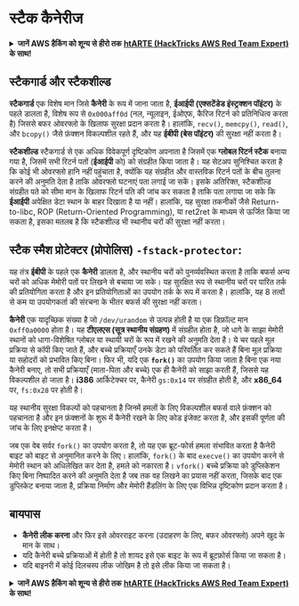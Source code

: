 # स्टैक कैनेरीज

<details>

<summary><strong>जानें AWS हैकिंग को शून्य से हीरो तक</strong> <a href="https://training.hacktricks.xyz/courses/arte"><strong>htARTE (HackTricks AWS Red Team Expert)</strong></a><strong> के साथ!</strong></summary>

HackTricks का समर्थन करने के अन्य तरीके:

* यदि आप अपनी कंपनी का विज्ञापन **HackTricks** में देखना चाहते हैं या **HackTricks को PDF में डाउनलोड** करना चाहते हैं तो [**सब्सक्रिप्शन प्लान्स**](https://github.com/sponsors/carlospolop) की जांच करें!
* [**आधिकारिक PEASS और HackTricks स्वैग**](https://peass.creator-spring.com) प्राप्त करें
* हमारा विशेष [**NFTs**](https://opensea.io/collection/the-peass-family) संग्रह, [**The PEASS Family**](https://opensea.io/collection/the-peass-family) खोजें
* **शामिल हों** 💬 [**डिस्कॉर्ड समूह**](https://discord.gg/hRep4RUj7f) या [**टेलीग्राम समूह**](https://t.me/peass) या हमें **ट्विटर** पर **फॉलो** करें 🐦 [**@hacktricks\_live**](https://twitter.com/hacktricks\_live)**.**
* **अपने हैकिंग ट्रिक्स साझा करें, PRs सबमिट करके** [**HackTricks**](https://github.com/carlospolop/hacktricks) और [**HackTricks Cloud**](https://github.com/carlospolop/hacktricks-cloud) github repos में।

</details>

## **स्टैकगार्ड और स्टैकशील्ड**

**स्टैकगार्ड** एक विशेष मान जिसे **कैनेरी** के रूप में जाना जाता है, **ईआईपी (एक्सटेंडेड इंस्ट्रक्शन पॉइंटर)** के पहले डालता है, विशेष रूप से `0x000aff0d` (नल, न्यूलाइन, ईओएफ, कैरिज रिटर्न को प्रतिनिधित्व करता है) जिससे बफर ओवरफ्लो के खिलाफ सुरक्षा प्रदान करता है। हालांकि, `recv()`, `memcpy()`, `read()`, और `bcopy()` जैसे फ़ंक्शन विकल्पशील रहते हैं, और यह **ईबीपी (बेस पॉइंटर)** की सुरक्षा नहीं करता है।

**स्टैकशील्ड** स्टैकगार्ड से एक अधिक विवेकपूर्ण दृष्टिकोण अपनाता है जिसमें एक **ग्लोबल रिटर्न स्टैक** बनाया गया है, जिसमें सभी रिटर्न पतों (**ईआईपी** को) को संग्रहीत किया जाता है। यह सेटअप सुनिश्चित करता है कि कोई भी ओवरफ्लो हानि नहीं पहुंचाता है, क्योंकि यह संग्रहीत और वास्तविक रिटर्न पतों के बीच तुलना करने की अनुमति देता है ताकि ओवरफ्लो घटनाएं पता लगाई जा सकें। इसके अतिरिक्त, स्टैकशील्ड संग्रहीत पते को सीमा मान के खिलाफ रिटर्न पति की जांच कर सकता है ताकि पता लगाया जा सके कि **ईआईपी** अपेक्षित डेटा स्थान के बाहर दिखाता है या नहीं। हालांकि, यह सुरक्षा तकनीकों जैसे Return-to-libc, ROP (Return-Oriented Programming), या ret2ret के माध्यम से ऊर्जित किया जा सकता है, इसका मतलब है कि स्टैकशील्ड भी स्थानीय चरों की सुरक्षा नहीं करता।

## **स्टैक स्मैश प्रोटेक्टर (प्रोपोलिस) `-fstack-protector`:**

यह तंत्र **ईबीपी** के पहले एक **कैनेरी** डालता है, और स्थानीय चरों को पुनर्व्यवस्थित करता है ताकि बफर्स अन्य चरों को अधिक मेमोरी पतों पर लिखने से बचाया जा सके। यह सुरक्षित रूप से स्थानीय चरों पर पारित तर्क की प्रतियोगिता करता है और इन प्रतियोगिताओं का उपयोग तर्क के रूप में करता है। हालांकि, यह 8 तत्वों से कम या उपयोगकर्ता की संरचना के भीतर बफर्स की सुरक्षा नहीं करता।

**कैनेरी** एक यादृच्छिक संख्या है जो `/dev/urandom` से उत्पन्न होती है या एक डिफ़ॉल्ट मान `0xff0a0000` होता है। यह **टीएलएस (सूत्र स्थानीय संग्रहण)** में संग्रहीत होता है, जो धागे के साझा मेमोरी स्थानों को धागा-विशेषित ग्लोबल या स्थायी चरों के रूप में रखने की अनुमति देता है। ये चर पहले मूल प्रक्रिया से कॉपी किए जाते हैं, और बच्चे प्रक्रियाएँ उनके डेटा को परिवर्तित कर सकते हैं बिना मूल प्रक्रिया या सहोदरों को प्रभावित किए बिना। फिर भी, यदि एक **`fork()`** का उपयोग किया जाता है बिना एक नया कैनेरी बनाए, तो सभी प्रक्रियाएँ (माता-पिता और बच्चे) एक ही कैनेरी को साझा करती हैं, जिससे यह विकल्पशील हो जाता है। **i386** आर्किटेक्चर पर, कैनेरी `gs:0x14` पर संग्रहीत होती है, और **x86\_64** पर, `fs:0x28` पर होती है।

यह स्थानीय सुरक्षा विकल्पों को पहचानता है जिनमें हमलों के लिए विकल्पशील बफर्स वाले फ़ंक्शन को पहचानता है और इन फ़ंक्शनों के शुरू में कैनेरी रखने के लिए कोड इंजेक्ट करता है, और इसकी पूर्णता की जांच के लिए इनक्षेप्ट करता है।

जब एक वेब सर्वर `fork()` का उपयोग करता है, तो यह एक ब्रूट-फोर्स हमला संभावित करता है कैनेरी बाइट को बाइट से अनुमानित करने के लिए। हालांकि, `fork()` के बाद `execve()` का उपयोग करने से मेमोरी स्थान को अधिलेखित कर देता है, हमले को नकारता है। `vfork()` बच्चे प्रक्रिया को डुप्लिकेशन किए बिना निष्पादित करने की अनुमति देता है जब तक वह लिखने का प्रयास नहीं करता, जिसके बाद एक डुप्लिकेट बनाया जाता है, प्रक्रिया निर्माण और मेमोरी हैंडलिंग के लिए एक विभिन्न दृष्टिकोण प्रदान करता है।

## बायपास

* **कैनेरी लीक करना** और फिर इसे ओवरराइट करना (उदाहरण के लिए, बफर ओवरफ्लो) अपने खुद के मान के साथ।
* यदि कैनेरी बच्चे प्रक्रियाओं में होती है तो शायद इसे एक बाइट के रूप में ब्रूटफ़ोर्स किया जा सकता है।
* यदि बाइनरी में कोई दिलचस्प लीक जोखिम है तो इसे लीक किया जा सकता है।

<details>

<summary><strong>जानें AWS हैकिंग को शून्य से हीरो तक</strong> <a href="https://training.hacktricks.xyz/courses/arte"><strong>htARTE (HackTricks AWS Red Team Expert)</strong></a><strong> के साथ!</strong></summary>

HackTricks का समर्थन करने के अन्य तरीके:

* यदि आप अपनी कंपनी का विज्ञापन **HackTricks** में देखना चाहते हैं या **HackTricks को PDF में डाउनलोड** करना चाहते हैं तो [**सब्सक्रिप्शन प्लान्स**](https://github.com/sponsors/carlospolop) की जांच करें!
* [**आधिकारिक PEASS और HackTricks स्वैग**](https://peass.creator-spring.com) प्राप्त करें
* हमारा विशेष [**NFTs**](https://opensea.io/collection/the-peass-family) संग्रह, [**The PEASS Family**](https://opensea.io/collection/the-peass-family) खोजें
* **शामिल हों** 💬 [**डिस्कॉर्ड समूह**](https://discord.gg/hRep4RUj7
